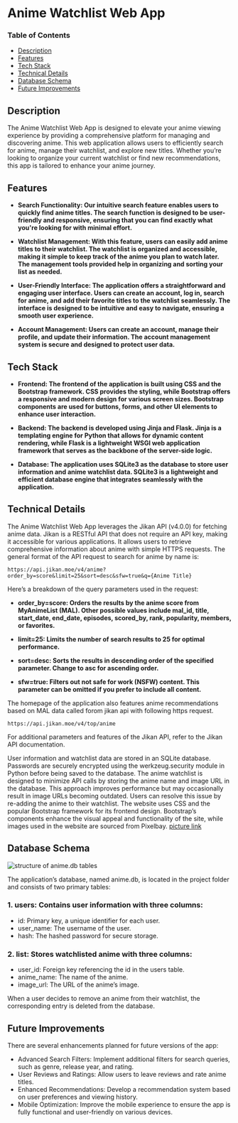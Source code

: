 # Anime Watchlist Web App
### Table of Contents

- [Description](#description)
- [Features](#features)
- [Tech Stack](#tech_stack)
- [Technical Details](#technical_details)
- [Database Schema](#database_schema)
- [Future Improvements](#future_improvements)

## Description

The Anime Watchlist Web App is designed to elevate your anime viewing experience by providing a comprehensive platform for managing and discovering anime. This web application allows users to efficiently search for anime, manage their watchlist, and explore new titles. Whether you’re looking to organize your current watchlist or find new recommendations, this app is tailored to enhance your anime journey.

## Features

* **Search Functionality: Our intuitive search feature enables users to quickly find anime titles. The search function is designed to be user-friendly and responsive, ensuring that you can find exactly what you're looking for with minimal effort.**

* **Watchlist Management: With this feature, users can easily add anime titles to their watchlist. The watchlist is organized and accessible, making it simple to keep track of the anime you plan to watch later. The management tools provided help in organizing and sorting your list as needed.**
* **User-Friendly Interface: The application offers a straightforward and engaging user interface. Users can create an account, log in, search for anime, and add their favorite titles to the watchlist seamlessly. The interface is designed to be intuitive and easy to navigate, ensuring a smooth user experience.**

* **Account Management: Users can create an account, manage their profile, and update their information. The account management system is secure and designed to protect user data.**

## Tech Stack

* **Frontend: The frontend of the application is built using CSS and the Bootstrap framework. CSS provides the styling, while Bootstrap offers a responsive and modern design for various screen sizes. Bootstrap components are used for buttons, forms, and other UI elements to enhance user interaction.**

* **Backend: The backend is developed using Jinja and Flask. Jinja is a templating engine for Python that allows for dynamic content rendering, while Flask is a lightweight WSGI web application framework that serves as the backbone of the server-side logic.**

* **Database: The application uses SQLite3 as the database to store user information and anime watchlist data. SQLite3 is a lightweight and efficient database engine that integrates seamlessly with the application.**

## Technical Details

The Anime Watchlist Web App leverages the Jikan API (v4.0.0) for fetching anime data. Jikan is a RESTful API that does not require an API key, making it accessible for various applications. It allows users to retrieve comprehensive information about anime with simple HTTPS requests. The general format of the API request to search for anime by name is:


    https://api.jikan.moe/v4/anime?order_by=score&limit=25&sort=desc&sfw=true&q={Anime Title}

Here’s a breakdown of the query parameters used in the request:

* **order_by=score: Orders the results by the anime score from MyAnimeList (MAL). Other possible values include mal_id, title, start_date, end_date, episodes, scored_by, rank, popularity, members, or favorites.**

* **limit=25: Limits the number of search results to 25 for optimal performance.**

* **sort=desc: Sorts the results in descending order of the specified parameter. Change to asc for ascending order.**

* **sfw=true: Filters out not safe for work (NSFW) content. This parameter can be omitted if you prefer to include all content.**

The homepage of the application also features anime recommendations based on MAL data called forom jikan api with following https request.

    https://api.jikan.moe/v4/top/anime

For additional parameters and features of the Jikan API, refer to the Jikan API documentation.

User information and watchlist data are stored in an SQLite database. Passwords are securely encrypted using the werkzeug.security module in Python before being saved to the database. The anime watchlist is designed to minimize API calls by storing the anime name and image URL in the database. This approach improves performance but may occasionally result in image URLs becoming outdated. Users can resolve this issue by re-adding the anime to their watchlist.
The website uses CSS and the popular Bootstrap framework for its frontend design. Bootstrap’s components enhance the visual appeal and functionality of the site, while images used in the website are sourced from Pixelbay.
[picture link](https://cdn.pixabay.com/photo/2023/05/24/13/38/anime-8014848_1280.jpg)


## Database Schema
![structure of anime.db tables ](https://dl.imgdrop.io/file/aed8b140-8472-4813-922b-7ce35ef93c9e/2024/07/28/database_diagramac97fc8547da6bc8.png)

The application’s database, named anime.db, is located in the project folder and consists of two primary tables:

### 1. users: Contains user information with three columns:
* id: Primary key, a unique identifier for each user.
* user_name: The username of the user.
* hash: The hashed password for secure storage.

### 2. list: Stores watchlisted anime with three columns:
* user_id: Foreign key referencing the id in the users table.
* anime_name: The name of the anime.
* image_url: The URL of the anime’s image.

When a user decides to remove an anime from their watchlist, the corresponding entry is deleted from the database.

## Future Improvements

There are several enhancements planned for future versions of the app:

* Advanced Search Filters: Implement additional filters for search queries, such as genre, release year, and rating.
* User Reviews and Ratings: Allow users to leave reviews and rate anime titles.
* Enhanced Recommendations: Develop a recommendation system based on user preferences and viewing history.
* Mobile Optimization: Improve the mobile experience to ensure the app is fully functional and user-friendly on various devices.
